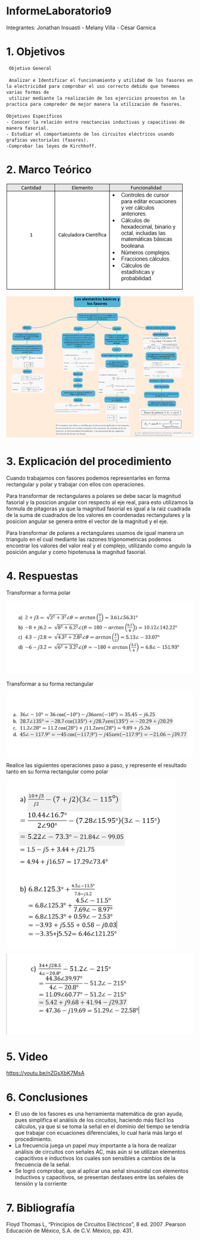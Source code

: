 # InformeLaboratorio9

Integrantes: Jonathan Insuasti - Melany  Villa - César Garnica 

# 1. Objetivos 

     Objetivo General
     
     Analizar e Identificar el funcionamiento y utilidad de los fasores en la electricidad para comprobar el uso correcto debido que tenemos varias formas de 
     utilizar mediante la realización de los ejercicios prouestos en la practica para compreder de mejor manera la utilización de fasores.
    
    Objetivos Específicos
    - Conocer la relación entre reactancias inductivas y capacitivas de manera fasorial.
    - Estudiar el comportamiento de los circuitos eléctricos usando graficas vectoriales (fasores).
    -Comprobar las leyes de Kirchhoff. 


# 2. Marco Teórico

![](https://github.com/mjvilla1/ImagenesLab9/blob/main/marco%20teorico.1.PNG)

![](https://github.com/mjvilla1/ImagenesLab9/blob/main/Fasores.PNG)

# 3. Explicación  del procedimiento

Cuando trabajamos con fasores podemos representarles en forma rectangular y polar y trabajar con ellos con operaciones.

Para transformar de rectangulares a polares se debe sacar la magnitud fasorial y la posicion angular con respecto al eje real, para esto utilizamos la formula de pitagoras ya que la magnitud fasorial es igual a la raiz cuadrada de la suma de cuadrados de los valores en coordenadas rectangulares y la posicion angular se genera entre el vector de la magnitud y el eje.

Para transformar de polares a rectangulares usamos de igual manera un triangulo en el cual mediante las razones trigonometricas podemos encontrar los valores del valor real y el complejo, utilizando como angulo la posición angular y como hipotenusa la magnitud fasorial. 

#  4. Respuestas 

Transformar a forma polar

![](https://github.com/mjvilla1/ImagenesLab9/blob/main/lab%209%20ejercicio%201.jpeg)

Transformar a su forma rectangular

![](https://github.com/mjvilla1/ImagenesLab9/blob/main/lab%209%20ejercicio%202.jpeg)

Realice las siguientes operaciones paso a paso, y represente el resultado tanto en su forma rectangular como polar 

![](https://github.com/mjvilla1/ImagenesLab9/blob/main/lab%209%20ejercicio%203%20a.jpeg)

![](https://github.com/mjvilla1/ImagenesLab9/blob/main/lab%209%20ejercicio%203b.jpeg)

# 5. Video

https://youtu.be/nZGsXbK7MsA

# 6. Conclusiones

- El uso de los fasores es una herramienta matemática de gran ayuda, pues simplifica el análisis de los circuitos, haciendo 
más fácil los cálculos, ya que si se toma la señal en el dominio del tiempo se tendría que trabajar con ecuaciones diferenciales, 
lo cual haría más largo el procedimiento.
- La frecuencia juega un papel muy importante a la hora de realizar análisis de circuitos con señales AC, más aún si se utilizan
 elementos capacitivos e inductivos los cuales son sensibles a cambios de la frecuencia de la señal.
 - Se logró comprobar, que al aplicar una señal sinusoidal con elementos inductivos y capacitivos, se presentan desfases
 entre las señales de tensión y la corriente


# 7. Bibliografía 

Floyd Thomas L, “Principios de Circuitos Eléctricos”, 8 ed. 2007 .Pearson Educación de México, S.A. de C.V. México, pp. 431.
